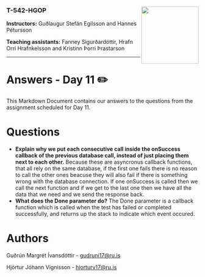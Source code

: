 ### T-542-HGOP <img align="right" width="150" height="150" src="http://iva2011.ru.is/images/default_mono.png">

**Instructors:** Guðlaugur Stefán Egilsson and Hannes Pétursson

**Teaching assistants:** Fanney Sigurðardóttir, Hrafn Orri Hrafnkelsson and Kristinn Þorri Þrastarson

---
# Answers - Day 11 :pencil2:

This Markdown Document contains our answers to the questions from the assignment scheduled for Day 11.

# Questions 

- **Explain why we put each consecutive call inside the onSuccess callback of the previous database call, instead of just placing them next to each other.** Because these are asyncronus callback functions, that all rely on the same database, if the first one fails there is no reason to call the other ones beacuse they will also fail if there is something wrong with the database connection. If one onSuccess is called then we call the next function and if we get to the last one then we have all the data that we need and we send the response back. 
- **What does the Done parameter do?**
The Done parameter is a callback function which is called when the test has failed or completed successfully, and returns up the stack to indicate which event occured. 


# Authors

Guðrún Margrét Ívansdóttir - gudruni17@ru.is

Hjörtur Jóhann Vignisson - hjorturv17@ru.is